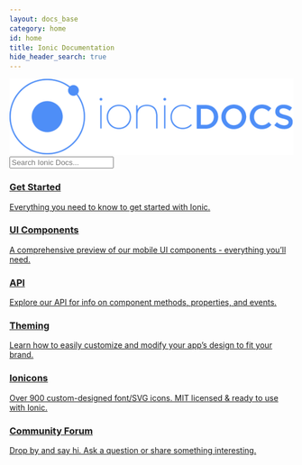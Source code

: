 ```yaml
---
layout: docs_base
category: home
id: home
title: Ionic Documentation
hide_header_search: true
---
```

<div class="docs-home text-center">
  <img src="/img/ionic-docs-logo-lg.png" class="docs-home-logo">
  <form class="form-group search" role="search">
    <input type="text"
           class="form-control search-input"
           placeholder="Search Ionic Docs..."
           data-searchpos="index"
           ng-model="searchTerm">
  </form>
  <div class="sections">
    <a class="section getting-started"
       href="/docs/v2/getting-started">
      <h3>Get Started</h3>
      <p>Everything you need to know to get started with Ionic.</p>
    </a>
    <a class="section ui"
       href="/docs/v2/components">
      <h3>UI Components</h3>
      <p>A comprehensive preview of our mobile UI components - everything you’ll need.</p>
    </a>
    <a class="section api"
       href="/docs/v2/api">
      <h3>API</h3>
      <p>Explore our API for info on component methods, properties, and events.</p>
    </a>
    <a class="section theming"
       href="/docs/v2/theming/">
      <h3>Theming</h3>
      <p>Learn how to easily customize and modify your app’s design to fit your brand.</p>
    </a>
    <a class="section ionicons-link"
       href="/docs/v2/ionicons/">
      <h3>Ionicons</h3>
      <p>Over 900 custom-designed font/SVG icons. MIT licensed & ready to use with Ionic.</p>
    </a>
    <a class="section forum"
       href="https://forum.ionicframework.com/">
      <h3>Community Forum</h3>
      <p>Drop by and say hi. Ask a question or share something interesting.</p>
    </a>
  </div>
</div>
